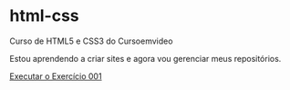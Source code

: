 # html-css
 Curso de HTML5 e CSS3 do Cursoemvideo

Estou aprendendo a criar sites e agora vou gerenciar meus repositórios.

<a href="https://brunoboehme.github.io/html-css/exercicios/exe001/index.html"> Executar o Exercício 001 </a>